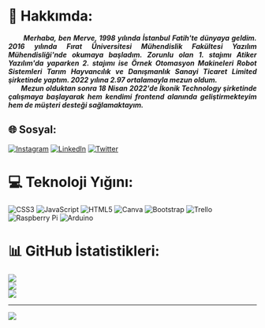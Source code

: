 

# 💫 Hakkımda:
<div align="justify"><b><i> &nbsp; &nbsp; &nbsp; &nbsp;Merhaba, ben Merve, 1998 yılında İstanbul Fatih'te dünyaya geldim. 2016 yılında Fırat Üniversitesi Mühendislik Fakültesi Yazılım Mühendisliği'nde okumaya başladım. Zorunlu olan 1. stajımı Atiker Yazılım'da yaparken 2. stajımı ise Örnek Otomasyon Makineleri Robot Sistemleri Tarım Hayvancılık ve Danışmanlık Sanayi Ticaret Limited şirketinde yaptım. 2022 yılına 2.97 ortalamayla mezun oldum.<br> &nbsp; &nbsp; &nbsp; &nbsp;Mezun olduktan sonra 18 Nisan 2022'de İkonik Technology şirketinde çalışmaya başlayarak hem kendimi frontend alanında geliştirmekteyim hem de müşteri desteği sağlamaktayım. </b></i></div>

## 🌐 Sosyal:
[![Instagram](https://img.shields.io/badge/Instagram-%23E4405F.svg?logo=Instagram&logoColor=white)](https://instagram.com/merve.soylmz) [![LinkedIn](https://img.shields.io/badge/LinkedIn-%230077B5.svg?logo=linkedin&logoColor=white)](https://linkedin.com/in/merve-soylemez-) [![Twitter](https://img.shields.io/badge/Twitter-%231DA1F2.svg?logo=Twitter&logoColor=white)](https://twitter.com/MerveSoylemezz) 

# 💻 Teknoloji Yığını:
![CSS3](https://img.shields.io/badge/css3-%231572B6.svg?style=for-the-badge&logo=css3&logoColor=white) ![JavaScript](https://img.shields.io/badge/javascript-%23323330.svg?style=for-the-badge&logo=javascript&logoColor=%23F7DF1E) ![HTML5](https://img.shields.io/badge/html5-%23E34F26.svg?style=for-the-badge&logo=html5&logoColor=white) ![Canva](https://img.shields.io/badge/Canva-%2300C4CC.svg?style=for-the-badge&logo=Canva&logoColor=white) ![Bootstrap](https://img.shields.io/badge/bootstrap-%23563D7C.svg?style=for-the-badge&logo=bootstrap&logoColor=white) ![Trello](https://img.shields.io/badge/Trello-%23026AA7.svg?style=for-the-badge&logo=Trello&logoColor=white) ![Raspberry Pi](https://img.shields.io/badge/-RaspberryPi-C51A4A?style=for-the-badge&logo=Raspberry-Pi) ![Arduino](https://img.shields.io/badge/-Arduino-00979D?style=for-the-badge&logo=Arduino&logoColor=white)

# 📊 GitHub İstatistikleri:
![](https://github-readme-stats.vercel.app/api?username=mervesoylmz&theme=dark&hide_border=false&include_all_commits=true&count_private=true)<br/>
![](https://github-readme-streak-stats.herokuapp.com/?user=mervesoylmz&theme=dark&hide_border=false)<br/>
![](https://github-readme-stats.vercel.app/api/top-langs/?username=mervesoylmz&theme=dark&hide_border=false&include_all_commits=true&count_private=true&layout=compact)

---
[![](https://visitcount.itsvg.in/api?id=mervesoylmz&icon=7&color=11)](https://visitcount.itsvg.in)


</div>
